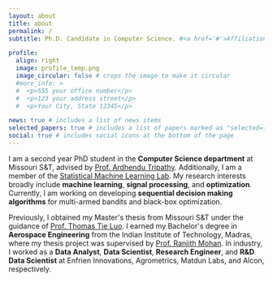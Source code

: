 ```yaml
---
layout: about
title: about
permalink: /
subtitle: Ph.D. Candidate in Computer Science. #<a href='#'>Affiliations</a>. Address. Contacts. Motto. Etc.

profile:
  align: right
  image: profile_temp.png
  image_circular: false # crops the image to make it circular
  #more_info: >
  #  <p>555 your office number</p>
  #  <p>123 your address street</p>
  #  <p>Your City, State 12345</p>

news: true # includes a list of news items
selected_papers: true # includes a list of papers marked as "selected={true}"
social: true # includes social icons at the bottom of the page
---
```


I am a second year PhD student in the **Computer Science department** at Missouri S&T, advised by [Prof. Ardhendu Tripathy](https://astripathy.github.io). Additionally, I am a member of the [Statistical Machine Learning Lab](https://sites.mst.edu/smilelab/). My research interests broadly include **machine learning**, **signal processing**, and **optimization**. Currently, I am working on developing **sequential decision making algorithms** for multi-armed bandits and black-box optimization.


Previously, I obtained my Master's thesis from Missouri S&T under the guidance of [Prof. Thomas Tie Luo](https://tluocs.github.io). I earned my Bachelor's degree in **Aerospace Engineering** from the Indian Institute of Technology, Madras, where my thesis project was supervised by [Prof. Ranjith Mohan](https://home.iitm.ac.in/ranjith.m/md/ranj.html). In industry, I worked as a **Data Analyst**, **Data Scientist**, **Research Engineer**, and **R&D Data Scientist** at Enfrien Innovations, Agrometrics, Matdun Labs, and Alcon, respectively.
